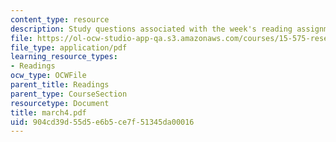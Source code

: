 ```yaml
---
content_type: resource
description: Study questions associated with the week's reading assignment.
file: https://ol-ocw-studio-app-qa.s3.amazonaws.com/courses/15-575-research-seminar-in-it-and-organizations-economic-perspectives-spring-2004/904cd39d55d5e6b5ce7f51345da00016_march4.pdf
file_type: application/pdf
learning_resource_types:
- Readings
ocw_type: OCWFile
parent_title: Readings
parent_type: CourseSection
resourcetype: Document
title: march4.pdf
uid: 904cd39d-55d5-e6b5-ce7f-51345da00016
---
```

